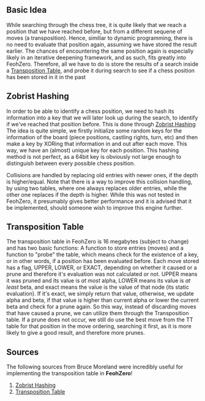 ## Basic Idea

While searching through the chess tree, it is quite likely that we reach a position that we have reached before, but from a different sequene of moves (a transposition). Hence, similiar to dynamic programming, there is no need to evaluate that position again,
assuming we have stored the result earlier. The chances of encountering the same position again is especially likely in an iterative deepening framework, and as such, fits greatly into FeohZero. Therefore, all we have to do is store the results of a search
inside a [Transposition Table](https://www.chessprogramming.org/Transposition_Table), and probe it during search to see if a chess position has been stored in it in the past

## Zobrist Hashing

In order to be able to identify a chess position, we need to hash its information into a key that we will later look up during the search, to identify if we've reached that position before. This is done through [Zobrist Hashing](https://www.chessprogramming.org/Zobrist_Hashing)
The idea is quite simple, we firstly initialize some random keys for the information of the board (piece positions, castling rights, turn, etc) and then make a key by XORing that information in and out after each move. This way, we have an (almost) unique key for each position.
This hashing method is not perfect, as a 64bit key is obviously not large enough to distinguish between every possible chess position.

Collisions are handled by replacing old entries with newer ones, if the depth is higher/equal. Note that there is a way to improve this collision handling, by using two tables, where one always replaces older entries, while the other one replaces if the depth is higher.
While this was not tested in FeohZero, it presumably gives better performance and it is advised that it be implemented, should someone wish to improve this engine further.

## Transposition Table

The transposition table in FeohZero is 16 megabytes (subject to change) and has two basic functions: A function to store entries (moves) and a function to "probe" the table, which means check for the existence of a key, or in other words, if a position has been evaluated
before. Each move stored has a flag, UPPER, LOWER, or EXACT, depending on whether it caused or a prune and therefore it's evaluation was not calculated or not. UPPER means it was pruned and its value is *at most* alpha, LOWER means its value is *at least* beta, and exact
means the value is the value of that node (its static evaluation). If it's exact, we simply return that value, otherwise, we update alpha and beta, if that value is higher than current alpha or lower the current beta and check for a prune again. So this way,
instead of discarding moves that have caused a prune, we can utilize them through the Transposition table. If a prune does not occur, we still do use the best move from the TT table for that position in the move ordering, searching it first, as it is more likely to give
a good result, and therefore more prunes.

## Sources

The following sources from Bruce Moreland were incredibly useful for implementing the transposition table in **FeohZero**!
1. [Zobrist Hashing](https://web.archive.org/web/20071031100138/http://www.brucemo.com/compchess/programming/zobrist.htm)
2. [Transposition Table](https://web.archive.org/web/20071031100051/http://www.brucemo.com/compchess/programming/hashing.htm)
